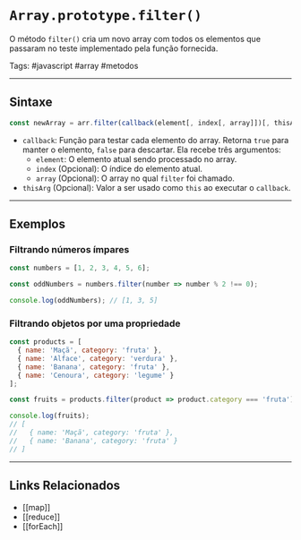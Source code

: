 # `Array.prototype.filter()`

O método `filter()` cria um novo array com todos os elementos que passaram no teste implementado pela função fornecida.

Tags: #javascript #array #metodos

---

## Sintaxe

```javascript
const newArray = arr.filter(callback(element[, index[, array]])[, thisArg])
```

- `callback`: Função para testar cada elemento do array. Retorna `true` para manter o elemento, `false` para descartar. Ela recebe três argumentos:
  - `element`: O elemento atual sendo processado no array.
  - `index` (Opcional): O índice do elemento atual.
  - `array` (Opcional): O array no qual `filter` foi chamado.
- `thisArg` (Opcional): Valor a ser usado como `this` ao executar o `callback`.

---

## Exemplos

### Filtrando números ímpares

```javascript
const numbers = [1, 2, 3, 4, 5, 6];

const oddNumbers = numbers.filter(number => number % 2 !== 0);

console.log(oddNumbers); // [1, 3, 5]
```

### Filtrando objetos por uma propriedade

```javascript
const products = [
  { name: 'Maçã', category: 'fruta' },
  { name: 'Alface', category: 'verdura' },
  { name: 'Banana', category: 'fruta' },
  { name: 'Cenoura', category: 'legume' }
];

const fruits = products.filter(product => product.category === 'fruta');

console.log(fruits);
// [
//   { name: 'Maçã', category: 'fruta' },
//   { name: 'Banana', category: 'fruta' }
// ]
```

---

## Links Relacionados

- [[map]]
- [[reduce]]
- [[forEach]]